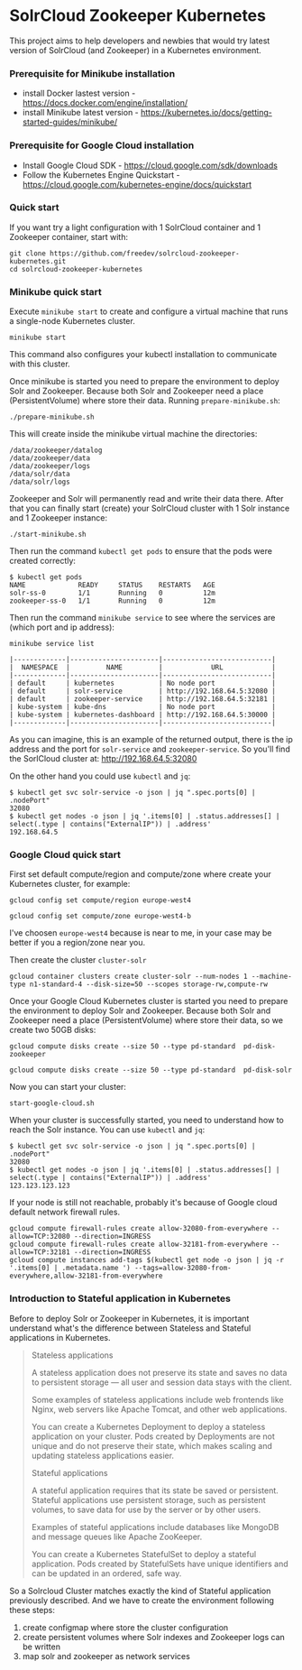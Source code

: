 SolrCloud Zookeeper Kubernetes
==============================

This project aims to help developers and newbies that would try latest version of SolrCloud (and Zookeeper) in a Kubernetes environment.

### Prerequisite for Minikube installation

 * install Docker lastest version - https://docs.docker.com/engine/installation/
 * install Minikube latest version - https://kubernetes.io/docs/getting-started-guides/minikube/

### Prerequisite for Google Cloud installation

 * Install Google Cloud SDK - https://cloud.google.com/sdk/downloads
 * Follow the Kubernetes Engine Quickstart - https://cloud.google.com/kubernetes-engine/docs/quickstart

### Quick start

If you want try a light configuration with 1 SolrCloud container and 1 Zookeeper container, start with:

    git clone https://github.com/freedev/solrcloud-zookeeper-kubernetes.git
    cd solrcloud-zookeeper-kubernetes

### Minikube quick start

Execute `minikube start` to create and configure a virtual machine that runs a single-node Kubernetes cluster. 

    minikube start

This command also configures your kubectl installation to communicate with this cluster.

Once minikube is started you need to prepare the environment to deploy Solr and Zookeeper. Because both Solr and Zookeeper need a place (PersistentVolume) where store their data. 
Running `prepare-minikube.sh`:

    ./prepare-minikube.sh

This will create inside the minikube virtual machine the directories:

    /data/zookeeper/datalog
    /data/zookeeper/data
    /data/zookeeper/logs
    /data/solr/data
    /data/solr/logs

Zookeeper and Solr will permanently read and write their data there.
After that you can finally start (create) your SolrCloud cluster with 1 Solr instance and 1 Zookeeper instance:

    ./start-minikube.sh

Then run the command `kubectl get pods` to ensure that the pods were created correctly: 

    $ kubectl get pods
    NAME             READY     STATUS    RESTARTS   AGE
    solr-ss-0        1/1       Running   0          12m
    zookeeper-ss-0   1/1       Running   0          12m

Then run the command `minikube service` to see where the services are (which port and ip address): 

    minikube service list

    |-------------|----------------------|---------------------------|
    |  NAMESPACE  |         NAME         |            URL            |
    |-------------|----------------------|---------------------------|
    | default     | kubernetes           | No node port              |
    | default     | solr-service         | http://192.168.64.5:32080 |
    | default     | zookeeper-service    | http://192.168.64.5:32181 |
    | kube-system | kube-dns             | No node port              |
    | kube-system | kubernetes-dashboard | http://192.168.64.5:30000 |
    |-------------|----------------------|---------------------------|

As you can imagine, this is an example of the returned output, there is the ip address and the port for `solr-service` and `zookeeper-service`.
So you'll find the SorlCloud cluster at: http://192.168.64.5:32080

On the other hand you could use `kubectl` and `jq`:

    $ kubectl get svc solr-service -o json | jq ".spec.ports[0] | .nodePort"
    32080
    $ kubectl get nodes -o json | jq '.items[0] | .status.addresses[] | select(.type | contains("ExternalIP")) | .address'
    192.168.64.5

### Google Cloud quick start

First set default compute/region and compute/zone where create your Kubernetes cluster, for example:

    gcloud config set compute/region europe-west4
     
    gcloud config set compute/zone europe-west4-b

I've choosen `europe-west4` because is near to me, in your case may be better if you a region/zone near you.

Then create the cluster `cluster-solr`
     
    gcloud container clusters create cluster-solr --num-nodes 1 --machine-type n1-standard-4 --disk-size=50 --scopes storage-rw,compute-rw
    
Once your Google Cloud Kubernetes cluster is started you need to prepare the environment to deploy Solr and Zookeeper. Because both Solr and Zookeeper need a place (PersistentVolume) where store their data, so we create two 50GB disks:
    
    gcloud compute disks create --size 50 --type pd-standard  pd-disk-zookeeper
    
    gcloud compute disks create --size 50 --type pd-standard  pd-disk-solr

Now you can start your cluster:

    start-google-cloud.sh

When your cluster is successfully started, you need to understand how to reach the Solr instance. 
You can use `kubectl` and `jq`:

    $ kubectl get svc solr-service -o json | jq ".spec.ports[0] | .nodePort"
    32080
    $ kubectl get nodes -o json | jq '.items[0] | .status.addresses[] | select(.type | contains("ExternalIP")) | .address'
    123.123.123.123

If your node is still not reachable, probably it's because of Google cloud default network firewall rules.

    gcloud compute firewall-rules create allow-32080-from-everywhere --allow=TCP:32080 --direction=INGRESS
    gcloud compute firewall-rules create allow-32181-from-everywhere --allow=TCP:32181 --direction=INGRESS
    gcloud compute instances add-tags $(kubectl get node -o json | jq -r '.items[0] | .metadata.name ') --tags=allow-32080-from-everywhere,allow-32181-from-everywhere

### Introduction to Stateful application in Kubernetes

Before to deploy Solr or Zookeeper in Kubernetes, it is important understand what's the difference between Stateless 
and Stateful applications in Kubernetes.

> Stateless applications
>
> A stateless application does not preserve its state and saves no data to persistent storage — all user and session data stays with the client.
>
> Some examples of stateless applications include web frontends like Nginx, web servers like Apache Tomcat, and other web applications.
>
> You can create a Kubernetes Deployment to deploy a stateless application on your cluster. Pods created by Deployments are not unique and do not preserve their state, which makes scaling and updating stateless applications easier.
>
> Stateful applications
>
>A stateful application requires that its state be saved or persistent. Stateful applications use persistent storage, such as persistent volumes, to save data for use by the server or by other users.
>
>Examples of stateful applications include databases like MongoDB and message queues like Apache ZooKeeper.
>
>You can create a Kubernetes StatefulSet to deploy a stateful application. Pods created by StatefulSets have unique identifiers and can be updated in an ordered, safe way.

So a Solrcloud Cluster matches exactly the kind of Stateful application previously described.
And we have to create the environment following these steps:

1. create configmap where store the cluster configuration
2. create persistent volumes where Solr indexes and Zookeeper logs can be written
3. map solr and zookeeper as network services 
